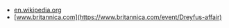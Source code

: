 * [en.wikipedia.org](https://en.wikipedia.org//wiki/Dreyfus_affair)
* [www.britannica.com](https://www.britannica.com/event/Dreyfus-affair)
